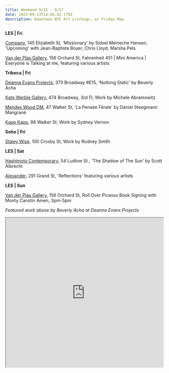 ```yaml
---
title: Weekend 9/15 - 9/17
date: 2023-09-13T14:56:42.179Z
description: Downtown NYC Art Listings, w/ Friday Map
---
```

**L﻿ES | Fri**

[Company](https://companygallery.us/), 145 Elizabeth St, 'Missionary' by Sidsel Meineche Hansen, 'Upcoming' with Jean-Baptiste Boyer, Chris Lloyd, Marsha Pels

[Van der Plas Gallery](https://www.vanderplasgallery.com/), 156 Orchard St, Fahrenheit 451 | Mini America | Everyone is Talking at me, featuring various artists 

**Tribeca | Fri**

[Deanna Evans Projects](https://www.deannaevansprojects.com/beverly-acha-nothing-static), 373 Broadway #E15, 'Nothing Static' by Beverly Acha

[Kate Werble Gallery](https://www.katewerblegallery.com/), 474 Broadway, 3rd Fl, Work by Michele Abramowitz

[Mendes Wood DM](https://mendeswooddm.com/en/exhibition/la-pensee-ferale), 47 Walker St, 'La Pensée Férale' by Daniel Steegmann Mangrané

[Kapp Kapp](https://www.kappkapp.com/exhibitions/sydney-vernon), 86 Walker St, Work by Sydney Vernon

**Soho | Fri** 

[Staley Wise](https://www.staleywise.com/exhibitions/rodney-smith2), 100 Crosby St, Work by Rodney Smith

**L﻿ES | Sat**

[Hashimoto Contemporary](https://www.hashimotocontemporary.com/exhibitions/245-scott-albrecht-the-shadow-of-the-sun/), 54 Ludlow St., 'The Shadow of The Sun' by Scott Albrecht

[Alexander](https://www.alexandregallery.com/exhibitions), 291 Grand St, 'Reflections' featuring various artists

**L﻿ES | Sun**

[Van der Plas Gallery](https://www.vanderplasgallery.com/), 156 Orchard St, Roll Over Picasso Book Signing with Monty Canstin Amen, 3pm-5pm

*F﻿eatured work above by Beverly Acha at Deanna Evans Projects*

<iframe src="https://www.google.com/maps/d/u/1/embed?mid=1iyt7uWgZQmCT0BHP8opgqYy2MTaNSIo&ehbc=2E312F" width="100%" height="480"></iframe>
